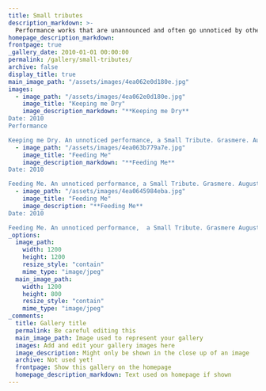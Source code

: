 ```yaml
---
title: Small tributes
description_markdown: >-
  Performance works that are unannounced and often go unnoticed by others. Acts of Small Tribute to the artist's late mother that stem from the private space and exist fleetingly in the public.
homepage_description_markdown: 
frontpage: true
_gallery_date: 2010-01-01 00:00:00
permalink: /gallery/small-tributes/
archive: false
display_title: true
main_image_path: "/assets/images/4ea062e0d180e.jpg"
images:
  - image_path: "/assets/images/4ea062e0d180e.jpg"
    image_title: "Keeping me Dry"
    image_description_markdown: "**Keeping me Dry**
Date: 2010
Performance

Keeping me Dry. An unnoticed performance, a Small Tribute. Grasmere. August 2010."
  - image_path: "/assets/images/4ea063b779a7e.jpg"
    image_title: "Feeding Me"
    image_description_markdown: "**Feeding Me**
Date: 2010

Feeding Me. An unnoticed performance, a Small Tribute. Grasmere. August 2010."
  - image_path: "/assets/images/4ea0645984eba.jpg"
    image_title: "Feeding Me"
    image_description: "**Feeding Me**
Date: 2010

Feeding Me. An unnoticed performance,  a Small Tribute. Grasmere August 2010"
_options:
  image_path:
    width: 1200
    height: 1200
    resize_style: "contain"
    mime_type: "image/jpeg"
  main_image_path:
    width: 1200
    height: 800
    resize_style: "contain"
    mime_type: "image/jpeg"
_comments:
  title: Gallery title
  permalink: Be careful editing this
  main_image_path: Image used to represent your gallery
  images: Add and edit your gallery images here
  image_description: Might only be shown in the close up of an image
  archive: Not used yet!
  frontpage: Show this gallery on the homepage
  homepage_description_markdown: Text used on homepage if shown
---
```

